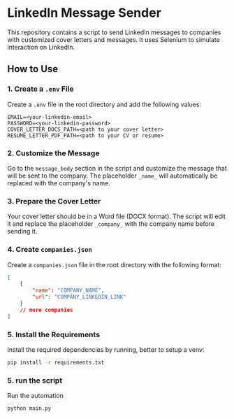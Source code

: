 # LinkedIn Message Sender

This repository contains a script to send LinkedIn messages to companies with customized cover letters and messages. It uses Selenium to simulate interaction on LinkedIn.

## How to Use

### 1. Create a `.env` File

Create a `.env` file in the root directory and add the following values:

```plaintext
EMAIL=<your-linkedin-email>
PASSWORD=<your-linkedin-password>
COVER_LETTER_DOCS_PATH=<path to your cover letter>
RESUME_LETTER_PDF_PATH=<path to your CV or resume>
```

### 2. Customize the Message

Go to the `message_body` section in the script and customize the message that will be sent to the company. The placeholder `_name_` will automatically be replaced with the company's name.

### 3. Prepare the Cover Letter

Your cover letter should be in a Word file (DOCX format). The script will edit it and replace the placeholder `_company_` with the company name before sending it.

### 4. Create `companies.json`

Create a `companies.json` file in the root directory with the following format:

```json
[
    {
        "name": "COMPANY_NAME",
        "url": "COMPANY_LINKEDIN_LINK"
    }
    // more companies
]
```
### 5. Install the Requirements

Install the required dependencies by running, better to setup a venv:

```bash
pip install -r requirements.txt
```
### 5. run the script

Run the automation

```python
python main.py
```